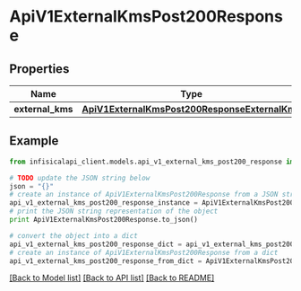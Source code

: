 # ApiV1ExternalKmsPost200Response


## Properties
Name | Type | Description | Notes
------------ | ------------- | ------------- | -------------
**external_kms** | [**ApiV1ExternalKmsPost200ResponseExternalKms**](ApiV1ExternalKmsPost200ResponseExternalKms.md) |  | 

## Example

```python
from infisicalapi_client.models.api_v1_external_kms_post200_response import ApiV1ExternalKmsPost200Response

# TODO update the JSON string below
json = "{}"
# create an instance of ApiV1ExternalKmsPost200Response from a JSON string
api_v1_external_kms_post200_response_instance = ApiV1ExternalKmsPost200Response.from_json(json)
# print the JSON string representation of the object
print ApiV1ExternalKmsPost200Response.to_json()

# convert the object into a dict
api_v1_external_kms_post200_response_dict = api_v1_external_kms_post200_response_instance.to_dict()
# create an instance of ApiV1ExternalKmsPost200Response from a dict
api_v1_external_kms_post200_response_from_dict = ApiV1ExternalKmsPost200Response.from_dict(api_v1_external_kms_post200_response_dict)
```
[[Back to Model list]](../README.md#documentation-for-models) [[Back to API list]](../README.md#documentation-for-api-endpoints) [[Back to README]](../README.md)


